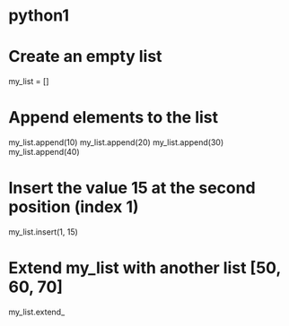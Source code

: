 # python1
# Create an empty list
my_list = []

# Append elements to the list
my_list.append(10)
my_list.append(20)
my_list.append(30)
my_list.append(40)

# Insert the value 15 at the second position (index 1)
my_list.insert(1, 15)

# Extend my_list with another list [50, 60, 70]
my_list.extend_
